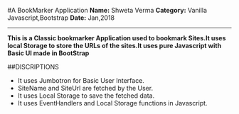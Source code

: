 #A BookMarker Application
**Name:** Shweta Verma
**Category:** Vanilla Javascript,Bootstrap
**Date:** Jan,2018
_ _ _
**This is a Classic bookmarker Application used to bookmark Sites.It uses local Storage to store the URLs of the sites.It uses pure Javascript with Basic UI made in BootStrap**


##DISCRIPTIONS
- It uses Jumbotron for Basic User Interface.
- SiteName and SiteUrl are fetched by the User.
- It uses Local Storage to save the fetched data.
- It uses EventHandlers and Local Storage functions in Javascript.


